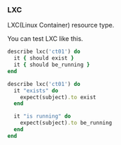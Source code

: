 ### <a name="lxc">LXC</a>

LXC(Linux Container) resource type.

You can test LXC like this.

```ruby
describe lxc('ct01') do
  it { should exist }
  it { should be_running }
end
```

```ruby
describe lxc('ct01') do
  it "exists" do
    expect(subject).to exist
  end

  it "is running" do
    expect(subject).to be_running
  end
end
```
